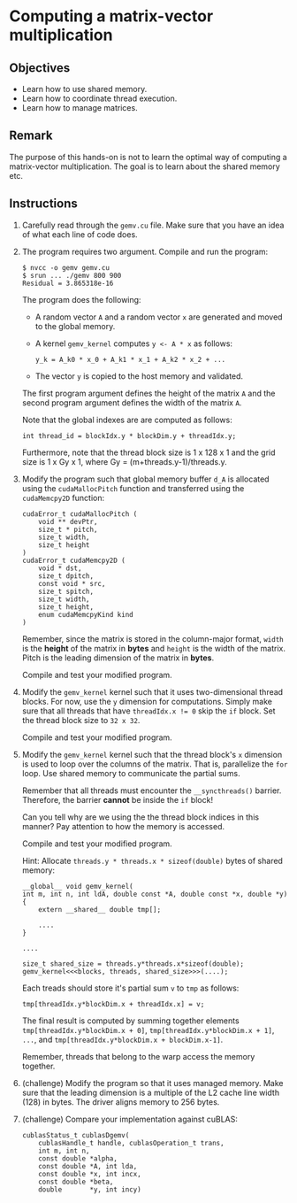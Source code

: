 # Computing a matrix-vector multiplication

## Objectives

 - Learn how to use shared memory.
 - Learn how to coordinate thread execution.
 - Learn how to manage matrices.

## Remark

The purpose of this hands-on is not to learn the optimal way of computing a
matrix-vector multiplication. The goal is to learn about the shared memory etc.

## Instructions

 1. Carefully read through the `gemv.cu` file. Make sure that you have an idea
    of what each line of code does.

 2. The program requires two argument. Compile and run the program:
 
    ```
    $ nvcc -o gemv gemv.cu
    $ srun ... ./gemv 800 900
    Residual = 3.865318e-16
    ```
    
    The program does the following:
     
     - A random vector `A` and a random vector `x` are generated and moved to
       the global memory.
       
     - A kernel `gemv_kernel` computes `y <- A * x` as follows:
     
       ```
       y_k = A_k0 * x_0 + A_k1 * x_1 + A_k2 * x_2 + ...
       ```
       
     - The vector `y` is copied to the host memory and validated.
     
    The first program argument defines the height of the matrix `A` and the
    second program argument defines the width of the matrix `A`.
    
    Note that the global indexes are are computed as follows:
    
    ```
    int thread_id = blockIdx.y * blockDim.y + threadIdx.y;
    ```

    Furthermore, note that the thread block size is 1 x 128 x 1 and the grid
    size is 1 x Gy x 1, where Gy = (m+threads.y-1)/threads.y.
    
 3. Modify the program such that global memory buffer `d_A` is allocated using
    the `cudaMallocPitch` function and transferred using the `cudaMemcpy2D`
    function:
    
    ```
    cudaError_t cudaMallocPitch (
        void ** devPtr,
        size_t * pitch,
        size_t width,
        size_t height	 
    )
    cudaError_t cudaMemcpy2D (
        void * dst,
        size_t dpitch,
        const void * src,
        size_t spitch,
        size_t width,
        size_t height,
        enum cudaMemcpyKind kind	 
    )	
    ```
    
    Remember, since the matrix is stored in the column-major format, `width` is
    the **height** of the matrix in **bytes** and `height` is the width of the
    matrix. Pitch is the leading dimension of the matrix in **bytes**.
    
    Compile and test your modified program.

 4. Modify the `gemv_kernel` kernel such that it uses two-dimensional thread
    blocks. For now, use the `y` dimension for computations. Simply make sure
    that all threads that have `threadIdx.x != 0` skip the `if` block. Set the
    thread block size to `32 x 32`. 
    
    Compile and test your modified program.

 5. Modify the `gemv_kernel` kernel such that the thread block's `x` dimension
    is used to loop over the columns of the matrix. That is, parallelize the
    `for` loop. Use shared memory to communicate the partial sums.
    
    Remember that all threads must encounter the `__syncthreads()` barrier.
    Therefore, the barrier **cannot** be inside the `if` block!

    Can you tell why are we using the the thread block indices in this manner?
    Pay attention to how the memory is accessed.
    
    Compile and test your modified program.

    Hint: Allocate `threads.y * threads.x * sizeof(double)` bytes of shared
    memory:
 
    ```
    __global__ void gemv_kernel(
    int m, int n, int ldA, double const *A, double const *x, double *y)
    {
        extern __shared__ double tmp[];
        
        ....
    }
    
    ....
    
    size_t shared_size = threads.y*threads.x*sizeof(double);
    gemv_kernel<<<blocks, threads, shared_size>>>(....);
    ```
    
    Each treads should store it's partial sum `v` to `tmp` as follows:
    
    ```
    tmp[threadIdx.y*blockDim.x + threadIdx.x] = v;
    ```
    
    The final result is computed by summing together elements 
    `tmp[threadIdx.y*blockDim.x + 0]`, `tmp[threadIdx.y*blockDim.x + 1]`, `...`, 
    and `tmp[threadIdx.y*blockDim.x + blockDim.x-1]`.

    Remember, threads that belong to the warp access the memory together.
    
 6. (challenge) Modify the program so that it uses managed memory. Make sure
    that the leading dimension is a multiple of the L2 cache line width (128) in
    bytes. The driver aligns memory to 256 bytes.

 7. (challenge) Compare your implementation against cuBLAS:
 
    ```
    cublasStatus_t cublasDgemv(
        cublasHandle_t handle, cublasOperation_t trans,
        int m, int n,
        const double *alpha,
        const double *A, int lda,
        const double *x, int incx,
        const double *beta,
        double       *y, int incy)
    ```
